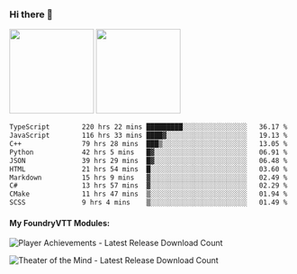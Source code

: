### Hi there 👋

<img height="150em" src="https://github-readme-stats.vercel.app/api?username=EddieDover&count_private=true&include_all_commits=true&show_icons=true&theme=dracula&hide_border=false&rank_icon=percentile"/>
<img height="150em" src="https://github-readme-stats.vercel.app/api/top-langs/?username=EddieDover&theme=dracula&hide_border=false&&layout=compact&langs_count=20" />

<!--START_SECTION:waka-->

```txt
TypeScript        220 hrs 22 mins █████████░░░░░░░░░░░░░░░░   36.17 %
JavaScript        116 hrs 33 mins ████▓░░░░░░░░░░░░░░░░░░░░   19.13 %
C++               79 hrs 28 mins  ███▒░░░░░░░░░░░░░░░░░░░░░   13.05 %
Python            42 hrs 5 mins   █▓░░░░░░░░░░░░░░░░░░░░░░░   06.91 %
JSON              39 hrs 29 mins  █▓░░░░░░░░░░░░░░░░░░░░░░░   06.48 %
HTML              21 hrs 54 mins  █░░░░░░░░░░░░░░░░░░░░░░░░   03.60 %
Markdown          15 hrs 9 mins   ▓░░░░░░░░░░░░░░░░░░░░░░░░   02.49 %
C#                13 hrs 57 mins  ▓░░░░░░░░░░░░░░░░░░░░░░░░   02.29 %
CMake             11 hrs 47 mins  ▒░░░░░░░░░░░░░░░░░░░░░░░░   01.94 %
SCSS              9 hrs 4 mins    ▒░░░░░░░░░░░░░░░░░░░░░░░░   01.49 %
```

<!--END_SECTION:waka-->

#### My FoundryVTT Modules:

  ![Player Achievements - Latest Release Download Count](https://img.shields.io/badge/dynamic/json?label=Player%20Achievements%20-%20Downloads@latest&query=assets%5B1%5D.download_count&url=https%3A%2F%2Fapi.github.com%2Frepos%2FEddieDover%2Ffvtt-player-achievements%2Freleases%2Flatest)

  ![Theater of the Mind - Latest Release Download Count](https://img.shields.io/badge/dynamic/json?label=Theater%20Of%20The%20Mind%20-%20Downloads@latest&query=assets%5B1%5D.download_count&url=https%3A%2F%2Fapi.github.com%2Frepos%2FEddieDover%2Ftheater-of-the-mind%2Freleases%2Flatest)

<a rel="me" href="https://techhub.social/@EddieDover"></a>
